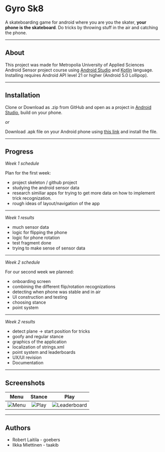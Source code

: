 # Gyro Sk8
A skateboarding game for android where you are you the skater, **your phone is the skateboard**. Do tricks by throwing stuff in the air and catching the phone.

---

## About
This project was made for Metropolia University of Applied Sciences Android Sensor project course using [Android Studio](https://developer.android.com/studio/ "Android Studio") and [Kotlin](https://kotlinlang.org/ "Kotlin") language. Installing requires Android API level 21 or higher (Android 5.0 Lollipop).

---

## Installation
Clone or Download as .zip from GitHub and open as a project in [Android Studio](https://developer.android.com/studio/ "Android Studio"), build on your phone.

_or_

Download .apk file on your Android phone using [this link](https://drive.google.com/open?id=1Vmd1SVvtFxtgMf26j3LWX8RXSjaeblIK) and install the file.

---

## Progress
 
*Week 1 schedule*  

Plan for the first week:  
* project skeleton / github project 
* studying the android sensor data
* research similiar apps for trying to get more data on how to implement trick recognization.
* rough ideas of layout/navigation of the app

---

*Week 1 results*  

* much sensor data
* logic for flipping the phone
* logic for phone rotation
* test fragment done
* trying to make sense of sensor data

---  

*Week 2 schedule*  

For our second week we planned:  
* onboarding screen
* combining the different flip/rotation recognizations
* detecting when phone was stable and in air
* UI construction and testing
* choosing stance
* point system

---  

*Week 2 results*  

* detect plane -> start position for tricks
* goofy and regular stance
* graphics of the application
* localization of strings.xml
* point system and leaderboards
* UX/UI revision
* Documentation

---

## Screenshots

| Menu     | Stance   | Play     |
| :-------------: | :-------------: | :-------------: |
| ![Menu](https://i.imgur.com/1A4fo54.png) | ![Play](https://i.imgur.com/hRo5ylD.png) | ![Leaderboard](https://i.imgur.com/G71C1IL.png) |

---

## Authors
* Robert Laitila - goebers
* Ilkka Miettinen - taakib
